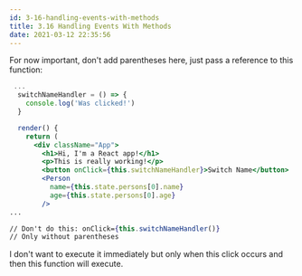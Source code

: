 ```yaml
---
id: 3-16-handling-events-with-methods
title: 3.16 Handling Events With Methods
date: 2021-03-12 22:35:56
---
```


For now important, don't add parentheses here, just pass a reference to this function:

```jsx {11}
 ...
  switchNameHandler = () => {
    console.log('Was clicked!')
  }

  render() {
    return (
      <div className="App">
        <h1>Hi, I'm a React app!</h1>
        <p>This is really working!</p>
        <button onClick={this.switchNameHandler}>Switch Name</button>
        <Person
          name={this.state.persons[0].name}
          age={this.state.persons[0].age}
        />
...

// Don't do this: onClick={this.switchNameHandler()}
// Only without parentheses
```

I don't want to execute it immediately but only when this click occurs and then this function will execute.
